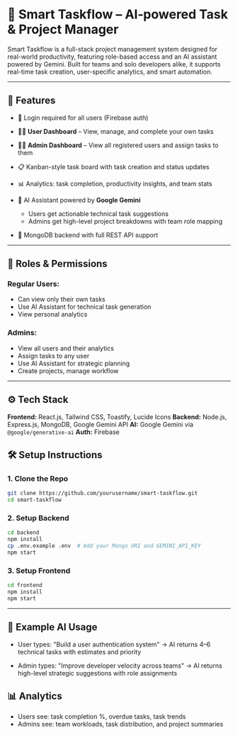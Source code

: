 # 🧠 Smart Taskflow – AI‑powered Task & Project Manager

Smart Taskflow is a full-stack project management system designed for real-world productivity, featuring role-based access and an AI assistant powered by Gemini. Built for teams and solo developers alike, it supports real-time task creation, user-specific analytics, and smart automation.

---

## 🚀 Features

* 🔐 Login required for all users (Firebase auth)
* 🧑‍💻 **User Dashboard** – View, manage, and complete your own tasks
* 🧑‍🔧 **Admin Dashboard** – View all registered users and assign tasks to them
* 📋 Kanban-style task board with task creation and status updates
* 📊 Analytics: task completion, productivity insights, and team stats
* 🤖 AI Assistant powered by **Google Gemini**

  * Users get actionable technical task suggestions
  * Admins get high-level project breakdowns with team role mapping
* 🧾 MongoDB backend with full REST API support

---

## 👥 Roles & Permissions

### Regular Users:

* Can view only their own tasks
* Use AI Assistant for technical task generation
* View personal analytics

### Admins:

* View all users and their analytics
* Assign tasks to any user
* Use AI Assistant for strategic planning
* Create projects, manage workflow

---

## ⚙️ Tech Stack

**Frontend:** React.js, Tailwind CSS, Toastify, Lucide Icons
**Backend:** Node.js, Express.js, MongoDB, Google Gemini API
**AI:** Google Gemini via `@google/generative-ai`
**Auth:** Firebase


## 🛠️ Setup Instructions

### 1. Clone the Repo

```bash
git clone https://github.com/yourusername/smart-taskflow.git
cd smart-taskflow
```

### 2. Setup Backend

```bash
cd backend
npm install
cp .env.example .env  # Add your Mongo URI and GEMINI_API_KEY
npm start
```

### 3. Setup Frontend

```bash
cd frontend
npm install
npm start
```

---

## 🧠 Example AI Usage

* User types: "Build a user authentication system"
  → AI returns 4–6 technical tasks with estimates and priority

* Admin types: "Improve developer velocity across teams"
  → AI returns high-level strategic suggestions with role assignments


## 📊 Analytics

* Users see: task completion %, overdue tasks, task trends
* Admins see: team workloads, task distribution, and project summaries



